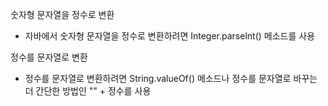 숫자형 문자열을 정수로 변환 
- 자바에서 숫자형 문자열을 정수로 변환하려면 Integer.parselnt() 메소드를 사용

정수를 문자열로 변환
- 정수를 문자열로 변환하려면 String.valueOf() 메소드나 정수를 문자열로 바꾸는 더 간단한 방법인 "" + 정수를 사용

